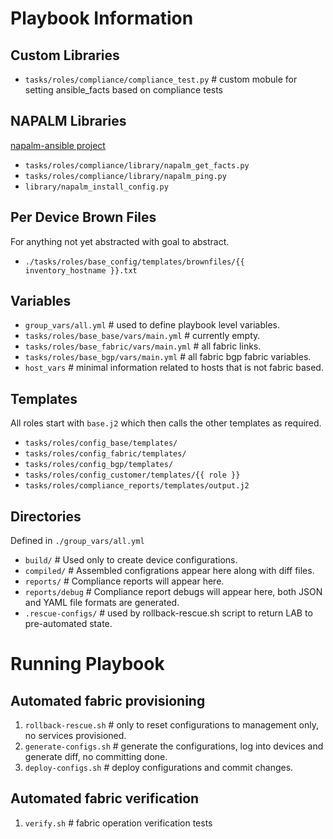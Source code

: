 # Playbook Information
## Custom Libraries
* `tasks/roles/compliance/compliance_test.py`     # custom mobule for setting ansible_facts based on compliance tests

## NAPALM Libraries
[napalm-ansible project](https://github.com/napalm-automation/napalm-ansible)
* `tasks/roles/compliance/library/napalm_get_facts.py`
* `tasks/roles/compliance/library/napalm_ping.py`
* `library/napalm_install_config.py`

## Per Device Brown Files
For anything not yet abstracted with goal to abstract.
* `./tasks/roles/base_config/templates/brownfiles/{{ inventory_hostname }}.txt`

## Variables
* `group_vars/all.yml`                           # used to define playbook level variables.
* `tasks/roles/base_base/vars/main.yml`          # currently empty.
* `tasks/roles/base_fabric/vars/main.yml`        # all fabric links.
* `tasks/roles/base_bgp/vars/main.yml`           # all fabric bgp fabric variables.
* `host_vars`                                    # minimal information related to hosts that is not fabric based.

## Templates
All roles start with `base.j2` which then calls the other templates as required.
* `tasks/roles/config_base/templates/`
* `tasks/roles/config_fabric/templates/`
* `tasks/roles/config_bgp/templates/`
* `tasks/roles/config_customer/templates/{{ role }}`
* `tasks/roles/compliance_reports/templates/output.j2`

## Directories
Defined in `./group_vars/all.yml`
* `build/`           # Used only to create device configurations.
* `compiled/`        # Assembled configrations appear here along with diff files.
* `reports/`         # Compliance reports will appear here.
* `reports/debug`    # Compliance report debugs will appear here, both JSON and YAML file formats are generated.
* `.rescue-configs/` # used by rollback-rescue.sh script to return LAB to pre-automated state.

# Running Playbook
## Automated fabric provisioning
1. `rollback-rescue.sh`   # only to reset configurations to management only, no services provisioned.
2. `generate-configs.sh`  # generate the configurations, log into devices and generate diff, no committing done.
3. `deploy-configs.sh`    # deploy configurations and commit changes.

## Automated fabric verification
1. `verify.sh`            # fabric operation verification tests
